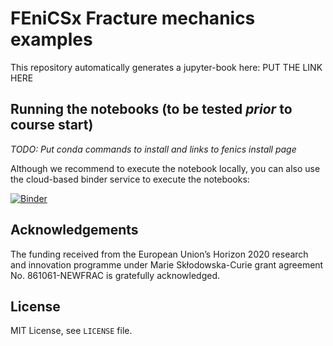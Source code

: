 # FEniCSx Fracture mechanics examples

This repository automatically generates a jupyter-book here: PUT THE LINK HERE
## Running the notebooks (to be tested *prior* to course start)

*TODO: Put conda commands to install and links to fenics install page*

Although we recommend to execute the notebook locally, you can also use the cloud-based binder service to execute the notebooks:

[![Binder](https://mybinder.org/badge_logo.svg)](https://mybinder.org/v2/gl/newfrac%2Fnewfrac-fenicsx-training/HEAD)

## Acknowledgements

The funding received from the European Union’s Horizon 2020 research and
innovation programme under Marie Skłodowska-Curie grant agreement No.
861061-NEWFRAC is gratefully acknowledged.

## License

MIT License, see `LICENSE` file.
